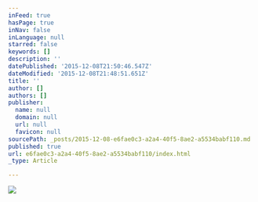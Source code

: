 ```yaml
---
inFeed: true
hasPage: true
inNav: false
inLanguage: null
starred: false
keywords: []
description: ''
datePublished: '2015-12-08T21:50:46.547Z'
dateModified: '2015-12-08T21:48:51.651Z'
title: ''
author: []
authors: []
publisher:
  name: null
  domain: null
  url: null
  favicon: null
sourcePath: _posts/2015-12-08-e6fae0c3-a2a4-40f5-8ae2-a5534babf110.md
published: true
url: e6fae0c3-a2a4-40f5-8ae2-a5534babf110/index.html
_type: Article

---
```

![](https://the-grid-user-content.s3-us-west-2.amazonaws.com/ce6aa9cb-5b85-4bb6-84a9-0f43faf4f29d.jpg)